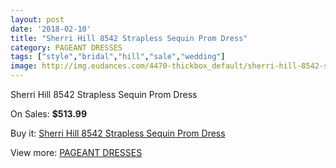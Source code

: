 ```yaml
---
layout: post
date: '2018-02-10'
title: "Sherri Hill 8542 Strapless Sequin Prom Dress"
category: PAGEANT DRESSES
tags: ["style","bridal","hill","sale","wedding"]
image: http://img.eudances.com/4470-thickbox_default/sherri-hill-8542-strapless-sequin-prom-dress.jpg
---
```

Sherri Hill 8542 Strapless Sequin Prom Dress

On Sales: **$513.99**
<a href="https://www.eudances.com/en/pageant-dresses/1493-sherri-hill-8542-strapless-sequin-prom-dress.html"><amp-img layout="responsive" width="600" height="600" src="//img.eudances.com/4470-thickbox_default/sherri-hill-8542-strapless-sequin-prom-dress.jpg" alt="Sherri Hill 8542 Strapless Sequin Prom Dress 0" /></a>
<a href="https://www.eudances.com/en/pageant-dresses/1493-sherri-hill-8542-strapless-sequin-prom-dress.html"><amp-img layout="responsive" width="600" height="600" src="//img.eudances.com/4474-thickbox_default/sherri-hill-8542-strapless-sequin-prom-dress.jpg" alt="Sherri Hill 8542 Strapless Sequin Prom Dress 1" /></a>
<a href="https://www.eudances.com/en/pageant-dresses/1493-sherri-hill-8542-strapless-sequin-prom-dress.html"><amp-img layout="responsive" width="600" height="600" src="//img.eudances.com/4473-thickbox_default/sherri-hill-8542-strapless-sequin-prom-dress.jpg" alt="Sherri Hill 8542 Strapless Sequin Prom Dress 2" /></a>
<a href="https://www.eudances.com/en/pageant-dresses/1493-sherri-hill-8542-strapless-sequin-prom-dress.html"><amp-img layout="responsive" width="600" height="600" src="//img.eudances.com/4472-thickbox_default/sherri-hill-8542-strapless-sequin-prom-dress.jpg" alt="Sherri Hill 8542 Strapless Sequin Prom Dress 3" /></a>
<a href="https://www.eudances.com/en/pageant-dresses/1493-sherri-hill-8542-strapless-sequin-prom-dress.html"><amp-img layout="responsive" width="600" height="600" src="//img.eudances.com/4471-thickbox_default/sherri-hill-8542-strapless-sequin-prom-dress.jpg" alt="Sherri Hill 8542 Strapless Sequin Prom Dress 4" /></a>

Buy it: [Sherri Hill 8542 Strapless Sequin Prom Dress](https://www.eudances.com/en/pageant-dresses/1493-sherri-hill-8542-strapless-sequin-prom-dress.html "Sherri Hill 8542 Strapless Sequin Prom Dress")

View more: [PAGEANT DRESSES](https://www.eudances.com/en/16-pageant-dresses "PAGEANT DRESSES")